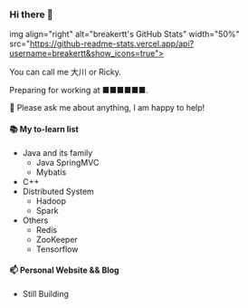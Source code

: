 ### Hi there 👋

<!--
**RickyDoge/RickyDoge** is a ✨ _special_ ✨ repository because its `README.md` (this file) appears on your GitHub profile.

Here are some ideas to get you started:

- 🔭 I’m currently working on ...
- 🌱 I’m currently learning ...
- 👯 I’m looking to collaborate on ...
- 🤔 I’m looking for help with ...
- 💬 Ask me about ...
- 📫 How to reach me: ...
- 😄 Pronouns: ...
- ⚡ Fun fact: ...
-->

img align="right" alt="breakertt's GitHub Stats" width="50%" src="https://github-readme-stats.vercel.app/api?username=breakertt&show_icons=true">

You can call me 大川 or Ricky.

Preparing for working at ■■■■■■.

💬 Please ask me about anything, I am happy to help!

#### 📚 My to-learn list
- Java and its family
  - Java SpringMVC
  - Mybatis
- C++
- Distributed System
  - Hadoop
  - Spark
- Others
  - Redis
  - ZooKeeper
  - Tensorflow
 
#### 📫 Personal Website && Blog
- Still Building
